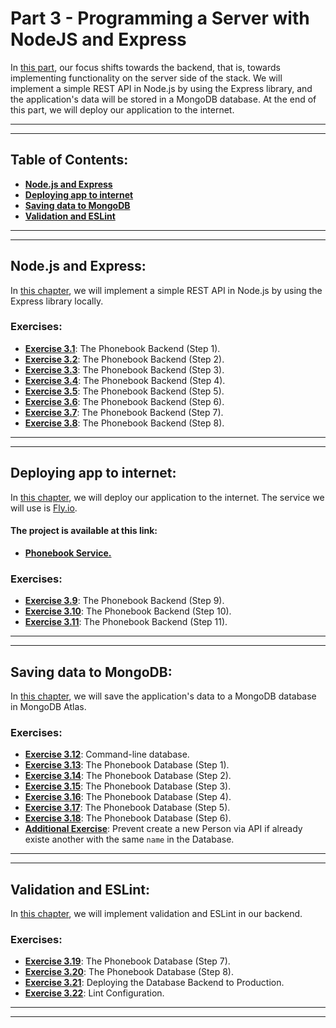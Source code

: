 # Part 3 - Programming a Server with NodeJS and Express

In [this part](https://fullstackopen.com/en/part3), our focus shifts towards the backend, that is, towards implementing functionality on the server side of the stack. We will implement a simple REST API in Node.js by using the Express library, and the application's data will be stored in a MongoDB database. At the end of this part, we will deploy our application to the internet.

---
---

## Table of Contents:

- **[Node.js and Express](#nodejs-and-express)**
- **[Deploying app to internet](#deploying-app-to-internet)**
- **[Saving data to MongoDB](#saving-data-to-mongodb)**
- **[Validation and ESLint](#validation-and-eslint)**

---
---

## Node.js and Express:

In [this chapter](https://fullstackopen.com/en/part3/node_js_and_express), we will implement a simple REST API in Node.js by using the Express library locally.

### Exercises:

- **[Exercise 3.1](https://github.com/Jvlsc/FullStack-Course/blob/8a69fbc588b5b43c5bfabd70e41115ff24d16271/part3/phonebook/index.js)**: The Phonebook Backend (Step 1).
- **[Exercise 3.2](https://github.com/Jvlsc/FullStack-Course/blob/9879a195d20083c699adefeda25646ababf6b84e/part3/phonebook/index.js)**: The Phonebook Backend (Step 2).
- **[Exercise 3.3](https://github.com/Jvlsc/FullStack-Course/blob/673c1db849e76a3a46a1816780540ef911e22666/part3/phonebook/index.js)**: The Phonebook Backend (Step 3).
- **[Exercise 3.4](https://github.com/Jvlsc/FullStack-Course/blob/088c6859e5956031f4c34d9690280f355aa0eec0/part3/phonebook/index.js)**: The Phonebook Backend (Step 4).
- **[Exercise 3.5](https://github.com/Jvlsc/FullStack-Course/blob/7dfacf566d76a69313827df0296bc3218e660d1a/part3/phonebook/index.js)**: The Phonebook Backend (Step 5).
- **[Exercise 3.6](https://github.com/Jvlsc/FullStack-Course/blob/08256db6d64910b82228d805945940c07943dfbf/part3/phonebook/index.js)**: The Phonebook Backend (Step 6).
- **[Exercise 3.7](https://github.com/Jvlsc/FullStack-Course/blob/dc0dd9762f66e3ecb0a30fc9ff4582dd028df2f9/part3/phonebook/index.js)**: The Phonebook Backend (Step 7).
- **[Exercise 3.8](https://github.com/Jvlsc/FullStack-Course/blob/9351a42eb6c95d6401737e1e05c0ed8d2139a0c1/part3/phonebook/index.js)**: The Phonebook Backend (Step 8).

---
---

## Deploying app to internet:

In [this chapter](https://fullstackopen.com/en/part3/deploying_app_to_internet), we will deploy our application to the internet. The service we will use is [Fly.io](https://fly.io/).

#### The project is available at this link: 

- **[Phonebook Service.](https://phonebook-blue-lake-542.fly.dev)**

### Exercises:

- **[Exercise 3.9](https://github.com/Jvlsc/FullStack-Course/blob/b3c954fd2b0df8a0d61cc74fae91cee0a2d3a10b/part3/phonebook/index.js)**: The Phonebook Backend (Step 9).
- **[Exercise 3.10](https://github.com/Jvlsc/FullStack-Course/blob/09ae2ec753bfe81d466ddc5dd5ca95a5c80bee7f/part3/phonebook/index.js)**: The Phonebook Backend (Step 10).
- **[Exercise 3.11](https://github.com/Jvlsc/FullStack-Course/blob/16bb38d1b5c7a5fb47ad44c08d1e4c41b16d550b/part3/phonebook/index.js)**: The Phonebook Backend (Step 11).

---
---

## Saving data to MongoDB:

In [this chapter](https://fullstackopen.com/en/part3/saving_data_to_mongo_db), we will save the application's data to a MongoDB database in MongoDB Atlas.

### Exercises:

- **[Exercise 3.12](https://github.com/Jvlsc/FullStack-Course/blob/53a8a624991845863b17aa9f4df277dcffcf409e/part3/phonebook/mongo.js)**: Command-line database.
- **[Exercise 3.13](https://github.com/Jvlsc/FullStack-Course/blob/db6cf2e67afad1650e70ddb2295de115d9fe871e/part3/phonebook/models/person.js)**: The Phonebook Database (Step 1).
- **[Exercise 3.14](https://github.com/Jvlsc/FullStack-Course/blob/ec0d85d9cbe25b184ba3cbd41b00de8fe4fe58d4/part3/phonebook/index.js)**: The Phonebook Database (Step 2).
- **[Exercise 3.15](https://github.com/Jvlsc/FullStack-Course/blob/cb973d7d619b4e3db199965088b9fd07d76c6200/part3/phonebook/index.js)**: The Phonebook Database (Step 3).
- **[Exercise 3.16](https://github.com/Jvlsc/FullStack-Course/blob/538dfb593038b988c9a733d902c02bba6135bed5/part3/phonebook/index.js)**: The Phonebook Database (Step 4).
- **[Exercise 3.17](https://github.com/Jvlsc/FullStack-Course/blob/4b2bdd578ef94a3bd6e0147d10ba3f7bb11f2798/part3/phonebook/index.js)**: The Phonebook Database (Step 5).
- **[Exercise 3.18](https://github.com/Jvlsc/FullStack-Course/blob/8ae8966baa5c9c398c2bdc79beec8ffc04179ff6/part3/phonebook/index.js)**: The Phonebook Database (Step 6).
- **[Additional Exercise](https://github.com/Jvlsc/FullStack-Course/blob/63980f8e33f9615bea53b8172b6721d2103266c1/part3/phonebook/index.js)**: Prevent create a new Person via API if already existe another with the same `name` in the Database.
---
---

## Validation and ESLint:

In [this chapter](https://fullstackopen.com/en/part3/validation_and_es_lint), we will implement validation and ESLint in our backend.

### Exercises:

- **[Exercise 3.19](https://github.com/Jvlsc/FullStack-Course/blob/75a5e2fc00dac7b059a622fc2108c99bb6fdbcd2/part3/phonebook/models/person.js)**: The Phonebook Database (Step 7).
- **[Exercise 3.20](https://github.com/Jvlsc/FullStack-Course/blob/ce6313dd0700fe671f2952f0de1aaa7d62214ea2/part3/phonebook/models/person.js)**: The Phonebook Database (Step 8).
- **[Exercise 3.21](https://github.com/Jvlsc/FullStack-Course/blob/446d7e8e60cf7fe5feebabb43252a87d31732775/part3/phonebook/index.js)**: Deploying the Database Backend to Production.
- **[Exercise 3.22](https://github.com/Jvlsc/FullStack-Course/blob/57848c1f4198772a6982d658efdf8dff84b6930b/part3/phonebook/eslint.config.mjs)**: Lint Configuration.

---
---